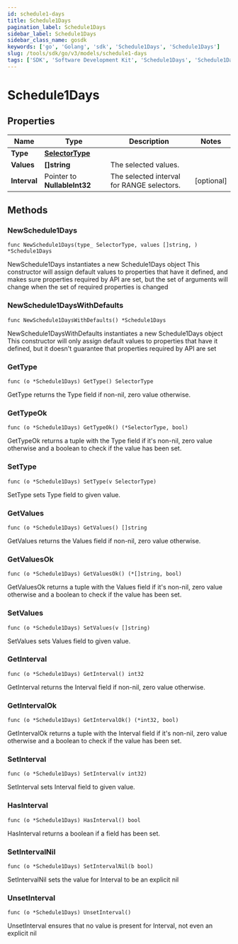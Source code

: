 ```yaml
---
id: schedule1-days
title: Schedule1Days
pagination_label: Schedule1Days
sidebar_label: Schedule1Days
sidebar_class_name: gosdk
keywords: ['go', 'Golang', 'sdk', 'Schedule1Days', 'Schedule1Days'] 
slug: /tools/sdk/go/v3/models/schedule1-days
tags: ['SDK', 'Software Development Kit', 'Schedule1Days', 'Schedule1Days']
---
```


# Schedule1Days

## Properties

Name | Type | Description | Notes
------------ | ------------- | ------------- | -------------
**Type** | [**SelectorType**](selector-type) |  | 
**Values** | **[]string** | The selected values.  | 
**Interval** | Pointer to **NullableInt32** | The selected interval for RANGE selectors.  | [optional] 

## Methods

### NewSchedule1Days

`func NewSchedule1Days(type_ SelectorType, values []string, ) *Schedule1Days`

NewSchedule1Days instantiates a new Schedule1Days object
This constructor will assign default values to properties that have it defined,
and makes sure properties required by API are set, but the set of arguments
will change when the set of required properties is changed

### NewSchedule1DaysWithDefaults

`func NewSchedule1DaysWithDefaults() *Schedule1Days`

NewSchedule1DaysWithDefaults instantiates a new Schedule1Days object
This constructor will only assign default values to properties that have it defined,
but it doesn't guarantee that properties required by API are set

### GetType

`func (o *Schedule1Days) GetType() SelectorType`

GetType returns the Type field if non-nil, zero value otherwise.

### GetTypeOk

`func (o *Schedule1Days) GetTypeOk() (*SelectorType, bool)`

GetTypeOk returns a tuple with the Type field if it's non-nil, zero value otherwise
and a boolean to check if the value has been set.

### SetType

`func (o *Schedule1Days) SetType(v SelectorType)`

SetType sets Type field to given value.


### GetValues

`func (o *Schedule1Days) GetValues() []string`

GetValues returns the Values field if non-nil, zero value otherwise.

### GetValuesOk

`func (o *Schedule1Days) GetValuesOk() (*[]string, bool)`

GetValuesOk returns a tuple with the Values field if it's non-nil, zero value otherwise
and a boolean to check if the value has been set.

### SetValues

`func (o *Schedule1Days) SetValues(v []string)`

SetValues sets Values field to given value.


### GetInterval

`func (o *Schedule1Days) GetInterval() int32`

GetInterval returns the Interval field if non-nil, zero value otherwise.

### GetIntervalOk

`func (o *Schedule1Days) GetIntervalOk() (*int32, bool)`

GetIntervalOk returns a tuple with the Interval field if it's non-nil, zero value otherwise
and a boolean to check if the value has been set.

### SetInterval

`func (o *Schedule1Days) SetInterval(v int32)`

SetInterval sets Interval field to given value.

### HasInterval

`func (o *Schedule1Days) HasInterval() bool`

HasInterval returns a boolean if a field has been set.

### SetIntervalNil

`func (o *Schedule1Days) SetIntervalNil(b bool)`

 SetIntervalNil sets the value for Interval to be an explicit nil

### UnsetInterval
`func (o *Schedule1Days) UnsetInterval()`

UnsetInterval ensures that no value is present for Interval, not even an explicit nil

